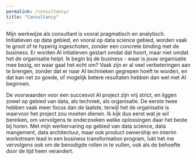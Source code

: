 ```yaml
---
permalink: /consultancy/
title: "Consultancy"
---
```


Mijn werkwijze als consultant is vooral pragmatisch en analytisch. Initiatieven op data gebied, en vooral op data science gebied, worden vaak te groot of te hyperig ingeschoten, zonder een concrete binding met de business. Er worden AI intiatieven gestart omdat dat hoort, maar niet omdat het de organisatie helpt. Ik begin bij de business - waar is jouw organisatie mee bezig, en waar gaat het echt om? Vaak zijn er al veel verbeteringen aan te brengen, zonder dat er naar AI technieken gegrepen hoeft te worden, en dat kan net zo goede, of mogelijk betere resultaten hebben dan wel met AI beginnen.

De voorwaarden voor een succesvol AI project zijn vrij strict, en liggen zowel op gebied van data, als techniek, als organisatie. De eerste twee hebben vaak meer focus dan de laatste, terwijl het de organisatie is waarvoor het project zou moeten dienen. Ik kijk dus eerst wat je wil bereiken, om vervolgens te onderzoeken welke oplossingen daar het beste bij horen. Met mijn werkervaring op gebied van data science, data mangement, data architectuur, maar ook product ownership en interim workstream lead in een business transformation program, lukt het me vervolgens ook om de benodigde rollen in te vullen, ook als de behoefte door de tijd heen verandert.

